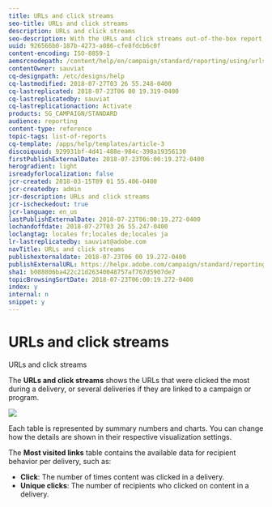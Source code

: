 ```yaml
---
title: URLs and click streams
seo-title: URLs and click streams
description: URLs and click streams
seo-description: With the URLs and click streams out-of-the-box report, learn about the success of the URLs in your deliveries.
uuid: 926566b0-187b-4273-a086-cfe8fdcb6c0f
content-encoding: ISO-8859-1
aemsrcnodepath: /content/help/en/campaign/standard/reporting/using/urls-and-click-streams
contentOwner: sauviat
cq-designpath: /etc/designs/help
cq-lastmodified: 2018-07-27T03 26 55.248-0400
cq-lastreplicated: 2018-07-23T06 00 19.319-0400
cq-lastreplicatedby: sauviat
cq-lastreplicationaction: Activate
products: SG_CAMPAIGN/STANDARD
audience: reporting
content-type: reference
topic-tags: list-of-reports
cq-template: /apps/help/templates/article-3
discoiquuid: 929931bf-4d41-488e-984c-398a19356130
firstPublishExternalDate: 2018-07-23T06:00:19.272-0400
herogradient: light
isreadyforlocalization: false
jcr-created: 2018-03-15T09 01 55.406-0400
jcr-createdby: admin
jcr-description: URLs and click streams
jcr-ischeckedout: true
jcr-language: en_us
lastPublishExternalDate: 2018-07-23T06:00:19.272-0400
lochandoffdate: 2018-07-27T03 26 55.247-0400
loclangtag: locales fr;locales de;locales ja
lr-lastreplicatedby: sauviat@adobe.com
navTitle: URLs and click streams
publishexternaldate: 2018-07-23T06 00 19.272-0400
publishExternalURL: https://helpx.adobe.com/campaign/standard/reporting/using/urls-and-click-streams.html
sha1: b088806ba422c21d26340048757af767d5907de7
topicBrowsingSortDate: 2018-07-23T06:00:19.272-0400
index: y
internal: n
snippet: y
---
```


# URLs and click streams

URLs and click streams

The **URLs and click streams** shows the URLs that were clicked the most during a delivery, or several deliveries if they are linked to a campaign or program.

![](assets/delivery_reports_8.png)

Each table is represented by summary numbers and charts. You can change how the details are shown in their respective visualization settings.

The **Most visited links** table contains the available data for recipient behavior per delivery, such as:

* **Click**: The number of times content was clicked in a delivery.
* **Unique clicks**: The number of recipients who clicked on content in a delivery.

